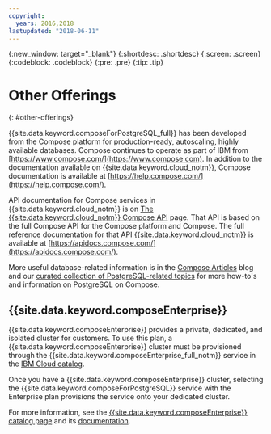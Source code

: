 ```yaml
---
copyright:
  years: 2016,2018
lastupdated: "2018-06-11"
---
```


{:new_window: target="_blank"}
{:shortdesc: .shortdesc}
{:screen: .screen}
{:codeblock: .codeblock}
{:pre: .pre}
{:tip: .tip}

# Other Offerings
{: #other-offerings}

{{site.data.keyword.composeForPostgreSQL_full}} has been developed from the Compose platform for production-ready, autoscaling, highly available databases. Compose continues to operate as part of IBM from [https://www.compose.com/](https://www.compose.com). In addition to the documentation available on {{site.data.keyword.cloud_notm}}, Compose documentation is available at [https://help.compose.com/](https://help.compose.com/).

API documentation for Compose services in {{site.data.keyword.cloud_notm}} is on [The {{site.data.keyword.cloud_notm}} Compose API](https://www.compose.com/articles/the-ibm-cloud-compose-api/) page. That API is based on the full Compose API for the Compose platform and Compose. The full reference documentation for that API {{site.data.keyword.cloud_notm}} is available at [https://apidocs.compose.com/](https://apidocs.compose.com/).

More useful database-related information is in the [Compose Articles](https://www.compose.com/articles/) blog and our [curated collection of PostgreSQL-related topics](https://www.compose.com/articles/curated-collection-postgresql/) for more how-to's and information on PostgreSQL on Compose.

## {{site.data.keyword.composeEnterprise}}

{{site.data.keyword.composeEnterprise}} provides a private, dedicated, and isolated cluster for customers. To use this plan, a {{site.data.keyword.composeEnterprise}} cluster must be provisioned through the {{site.data.keyword.composeEnterprise_full_notm}} service in the [IBM Cloud catalog](https://{DomainName}/catalog/).

Once you have a {{site.data.keyword.composeEnterprise}} cluster, selecting the {{site.data.keyword.composeForPostgreSQL}} service with the Enterprise plan provisions the service onto your dedicated cluster. 

For more information, see the [{{site.data.keyword.composeEnterprise}} catalog page](https://{DomainName}/catalog/services/compose-enterprise) and its [documentation](https://{DomainName}/docs/services/ComposeEnterprise/index.html#about-compose-enterprise).